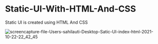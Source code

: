 # Static-UI-With-HTML-And-CSS
Static UI  is created using HTML And CSS

![screencapture-file-Users-sahilauti-Desktop-Satic-UI-index-html-2021-10-22-22_42_45](https://user-images.githubusercontent.com/84033261/138496748-84b66ee5-dac7-4214-b5be-447b26f71960.png)
